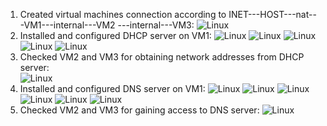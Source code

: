 1. Created virtual machines connection according to INET---HOST---nat---VM1---internal---VM2
                                                                           ---internal---VM3:
                                                         ![Linux](Images/1.png "VB")                                                            
2. Installed and configured DHCP server on VM1:          ![Linux](Images/2.png "dsmasq")
                                                         ![Linux](Images/3.png "dsmasq.conf")
                                                         ![Linux](Images/4.png "dsmasq.conf")
                                                         ![Linux](Images/5.png "dhclient.conf")
                                                         ![Linux](Images/6.png "interfaces")
3. Checked VM2 and VM3 for obtaining network addresses from DHCP server:														 
														 ![Linux](Images/7.png "VBox") 
4. Installed and configured DNS server on VM1:           ![Linux](Images/8.png "iptables") 
                                                         ![Linux](Images/9.png "iptables") 
                                                         ![Linux](Images/10.png "resolv.conf") 
                                                         ![Linux](Images/11.png "dnsmasq.conf") 
                                                         ![Linux](Images/12.png "dnsmasq.conf") 
                                                         ![Linux](Images/13.png "status_dnsmasq") 
5. Checked VM2 and VM3 for gaining access to DNS server: ![Linux](Images/14.png "ping_google.com") 
